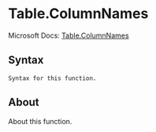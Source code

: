 ---
---

# Table.ColumnNames

Microsoft Docs: [Table.ColumnNames](https://docs.microsoft.com/en-us/powerquery-m/table-columnnames)

## Syntax

```powerquery-m
Syntax for this function.
```

## About

About this function.

